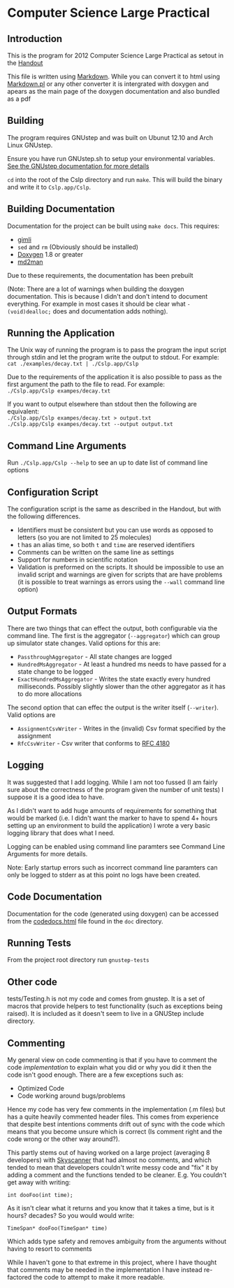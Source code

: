 Computer Science Large Practical
================================

Introduction
------------
This is the program for 2012 Computer Science Large Practical as setout in the [Handout](http://www.inf.ed.ac.uk/teaching/courses/cslp/coursework/CSLP-2012.pdf)

This file is written using [Markdown](http://daringfireball.net/projects/markdown/).
While you can convert it to html using [Markdown.pl](http://daringfireball.net/projects/markdown/) or any other converter
it is intergrated with doxygen and apears as the main page of the doxygen documentation and also bundled as a pdf

Building
--------
The program requires GNUstep and was built on Ubunut 12.10 and Arch Linux GNUstep.

Ensure you have run GNUstep.sh to setup your environmental variables.
[See the GNUstep documentation for more details](http://www.gnustep.org/resources/documentation/User/GNUstep/gnustep-howto_4.html)

`cd` into the root of the Cslp directory and run `make`. This will build the binary and write it to  `Cslp.app/Cslp`.

Building Documentation
----------------------
Documentation for the project can be built using `make docs`. This requires:

* [gimli](https://github.com/walle/gimli)
* `sed` and `rm` (Obviously should be installed)
* [Doxygen](http://www.doxygen.org) 1.8 or greater
* [md2man](https://github.com/sunaku/md2man)

Due to these requirements, the documentation has been prebuilt

(Note: There are a lot of warnings when building the doxygen documentation. This is because I didn't and don't intend to document everything. For example in most cases it should be clear what `-(void)dealloc;` does and documentation adds nothing).

Running the Application
-----------------------
The Unix way of running the program is to pass the program the input script
through stdin and let the program write the output to stdout. For example:  
`cat ./examples/decay.txt | ./Cslp.app/Cslp`

Due to the requirements of the application it is also possible to pass as the first argument
the path to the file to read. For example:  
`./Cslp.app/Cslp exampes/decay.txt`

If you want to output elsewhere than stdout then the following are equivalent:  
`./Cslp.app/Cslp exampes/decay.txt > output.txt`  
`./Cslp.app/Cslp exampes/decay.txt --output output.txt`


Command Line Arguments
-----------------------
Run `./Cslp.app/Cslp --help` to see an up to date list of command line options


Configuration Script
--------------------
The configuration script is the same as described in the Handout, but with the
following differences.

* Identifiers must be consistent but you can use words as opposed to letters (so you are not limited to 25 molecules)
* t has an alias time, so both `t` and `time` are reserved identifiers
* Comments can be written on the same line as settings
* Support for numbers in scientific notation
* Validation is preformed on the scripts. It should be impossible to use an invalid script and warnings are given for scripts that are have problems (it is possible to treat warnings as errors using the `--wall` command line option)


Output Formats
--------------

There are two things that can effect the output, both configurable via
the command line. The first is the aggregator (`--aggregator`)
which can group up simulator state changes. Valid options for this are:

* `PassthroughAggregator` - All state changes are logged
* `HundredMsAggregator` - At least a hundred ms needs to have passed for a state change to be logged
* `ExactHundredMsAggregator` - Writes the state exactly every hundred milliseconds. Possibly slightly slower than the other aggregator as it has to do more allocations

The second option that can effec the output is the writer itself (`--writer`). Valid options are

* `AssignmentCsvWriter` - Writes in the (invalid) Csv format specified by the assignment
* `RfcCsvWriter` - Csv writer that conforms to [RFC 4180](http://tools.ietf.org/html/rfc4180)

Logging
--------
It was suggested that I add logging. While I am not too fussed (I am fairly sure
about the correctness of the program given the number of unit tests) I suppose it 
is a good idea to have.

As I didn't want to add huge amounts of requirements for something that would be marked
(i.e. I didn't want the marker to have to spend 4+ hours setting up an environment to
build the application) I wrote a very basic logging library that does what I need.

Logging can be enabled using command line paramters see Command Line Arguments for more details.

Note: Early startup errors such as incorrect command line paramters can only be logged to stderr
      as at this point no logs have been created.

Code Documentation
------------------
Documentation for the code (generated using doxygen) can be accessed from the [codedocs.html](codedocs.html) file found in the `doc` directory.

Running Tests
-------------
From the project root directory run `gnustep-tests`

Other code
-----------
tests/Testing.h is not my code and comes from gnustep. It is a set of macros that
provide helpers to test functionality (such as exceptions being raised).
It is included as it doesn't seem to live in a GNUStep include directory.


Commenting
-----------
My general view on code commenting is that if you have to comment the code *implementation*
to explain what you did or why you did it then the code isn't good enough. There are a few exceptions such as:

* Optimized Code
* Code working around bugs/problems

Hence my code has very few comments in the implementation (.m files) but has a quite heavily commented
header files. This comes from experience that despite best intentions comments drift out of sync with
the code which means that you become unsure which is correct (Is comment right and the code wrong or the other way around?).

This partly stems out of having worked on a large project (averaging 8 developers)
 with [Skyscanner](http://www.skyscanner.net) that had almost no comments,
and which tended to mean that developers couldn't write messy code and "fix" it 
by adding a comment and the functions tended to be cleaner. E.g. You couldn't get away with writing:

    int dooFoo(int time);

As it isn't clear what it returns and you know that it takes a time, but is it hours? decades?
So you would would write:

    TimeSpan* dooFoo(TimeSpan* time)

Which adds type safety and removes ambiguity from the arguments without having to resort to comments

While I haven't gone to that extreme in this project, where I have thought that comments may
be needed in the implementation I have instead re-factored the code to attempt to make it more
readable.




